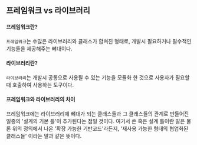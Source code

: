 ## 프레임워크 vs 라이브러리

#### 프레임워크란?
`프레임워크`는 수많은 라이브러리와 클래스가 합쳐진 형태로, 개발시 필요하거나 필수적인 기능들을 제공해주는 뼈대이다.

#### 라이브러리란?
`라이브러리`는 개발시 공통으로 사용될 수 있는 기능을 모듈화 한 것으로 사용자가 필요할 때 호출하여 사용하는 도구이다.

#### 프레임워크와 라이브러리의 차이

프레임워크에는 라이브러리에 뼈대가 되는 클래스들과 그 클래스들의 관계로 만들어진 일종의 '설계의 기본 틀'이 추가된다는 점일 것이다. 여기서 쓴 혹은 설계 틀이란 말은 물론 위의 정의에서 나온 '확장 가능한 기반코드'라든지, '재사용 가능한 형태의 협업화된 클래스들' 이라는 말과 같은 뜻이다.